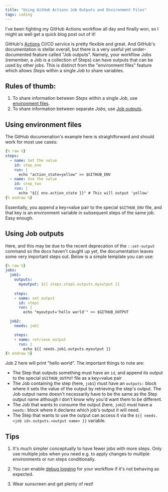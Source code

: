 ```yaml
---
title: "Using GitHub Actions Job Outputs and Environment Files"
tags: coding
---
```


I've been fighting my GitHub Actions workflow all day and finally won, so I
might as well get a quick blog post out of it!

<!-- more -->

GitHub's [Actions](https://docs.github.com/en/actions) CI/CD service is pretty
flexible and great. And GitHub's documentation is stellar overall, but there is
a very useful yet under-documented feature called "Job outputs". Namely, your
workflow Jobs (remember, a Job is a collection of Steps) can have outputs that
can be used by other jobs. This is distinct from the "environment files" feature
which allows *Steps* within a single *Job* to share variables.

## Rules of thumb:
1. To share information between *Steps* within a single *Job*, use [environment
   files](https://docs.github.com/en/actions/using-workflows/workflow-commands-for-github-actions#environment-files).
2. To share information between separate *Jobs*, use [Job
   outputs](https://docs.github.com/en/actions/using-jobs/defining-outputs-for-jobs).

## Using environment files

The GitHub documenation's example here is straightforward and should work for
most use cases:

```yaml
{% raw %}
steps:
  - name: Set the value
    id: step_one
    run: |
      echo "action_state=yellow" >> $GITHUB_ENV
  - name: Use the value
    id: step_two
    run: |
      echo "${{ env.action_state }}" # This will output 'yellow'
{% endraw %}
```

Essentially, you append a key=value pair to the special `$GITHUB_ENV` file, and
that key is an environment variable in subsequent steps of the same job. Easy
enough.

## Using Job outputs

Here, and this may be due to the recent deprecation of the `::set-output`
command so the docs haven't caught up yet, the documentation leaves some very
important steps out. Below is a simple template you can use:

```yaml
{% raw %}
jobs:
  job1:
    outputs:
      myoutput: ${{ steps.step1.outputs.myoutput }}
    
    steps:
    - name: set output
      id: step1
      run: |
        echo "myoutput='hello world'" >> $GITHUB_OUTPUT

  job2:
    needs: job1

    steps:
    - name: retrieve output
      run: |
        echo ${{ needs.job1.outputs.myoutput }}
{% endraw %}
```

Job 2 here will print "hello world". The important things to note are:
- The Step that outputs something must have an `id`, and append its output to
  the special `$GITHUB_OUTPUT` file as a key=value pair
- The Job containing the step (here, `job1`) must have an `outputs:` block where
  it sets the value of the output by retrieving the step's output. The Job
  output name doesn't necessarily have to be the same as the Step output name
  although I don't know why you'd want them to be different.
- The Job that wants to consume the output (here, `job2`) must have a `needs:`
  block where it declares which job's output it will need.
- The Step that wants to use the output can access it via the `${{ needs.<job
  id>.outputs.<output name> }}` variable.

## Tips

1. It's much simpler conceptually to have fewer jobs with more steps. Only use
   multiple jobs when you need e.g. to apply changes to multiple environments or
   run steps conditionally.

2. You can enable [debug
   logging](https://docs.github.com/en/actions/monitoring-and-troubleshooting-workflows/enabling-debug-logging)
   for your workflow if it's not behaving as expected.

3. Wear sunscreen and get plenty of rest!